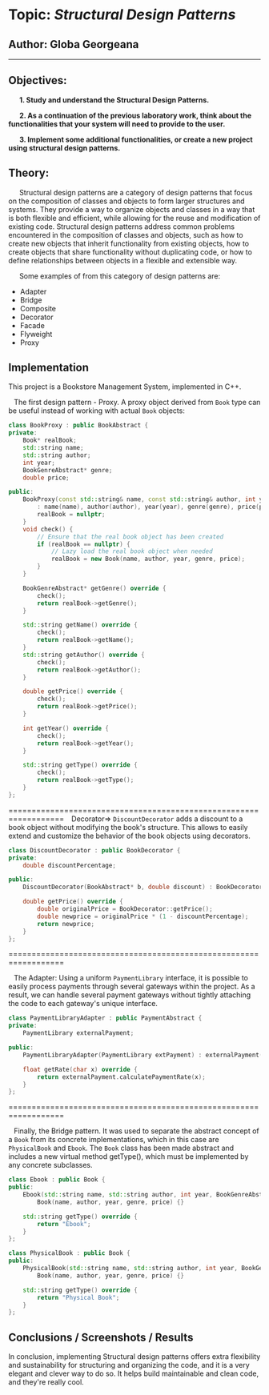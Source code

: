 # Topic: *Structural Design Patterns*


## Author: Globa Georgeana

----

## Objectives:
&ensp; &ensp; __1. Study and understand the Structural Design Patterns.__

&ensp; &ensp; __2. As a continuation of the previous laboratory work, think about the functionalities that your system will need to provide to the user.__

&ensp; &ensp; __3. Implement some additional functionalities, or create a new project using structural design patterns.__

## Theory:
&ensp; &ensp; Structural design patterns are a category of design patterns that focus on the composition of classes and objects to form larger structures and systems. They provide a way to organize objects and classes in a way that is both flexible and efficient, while allowing for the reuse and modification of existing code. Structural design patterns address common problems encountered in the composition of classes and objects, such as how to create new objects that inherit functionality from existing objects, how to create objects that share functionality without duplicating code, or how to define relationships between objects in a flexible and extensible way.

&ensp; &ensp; Some examples of from this category of design patterns are:

   * Adapter
   * Bridge
   * Composite
   * Decorator
   * Facade
   * Flyweight
   * Proxy


## Implementation

This project is a Bookstore Management System, implemented in C++.

&ensp; The first design pattern - Proxy. A proxy object derived from `Book` type can be useful instead of working with actual `Book` objects:
```cpp
class BookProxy : public BookAbstract {
private:
	Book* realBook;
	std::string name;
	std::string author;
	int year;
	BookGenreAbstract* genre;
	double price;

public:
	BookProxy(const std::string& name, const std::string& author, int year, BookGenreAbstract* genre, double price)
		: name(name), author(author), year(year), genre(genre), price(price) {
		realBook = nullptr;
	}
	void check() {
		// Ensure that the real book object has been created
		if (realBook == nullptr) {
			// Lazy load the real book object when needed
			realBook = new Book(name, author, year, genre, price);
		}
	}

	BookGenreAbstract* getGenre() override {
		check();
		return realBook->getGenre();
	}

	std::string getName() override {
		check();
		return realBook->getName();
	}
	std::string getAuthor() override {
		check();
		return realBook->getAuthor();
	}

	double getPrice() override {
		check();
		return realBook->getPrice();
	}

	int getYear() override {
		check();
		return realBook->getYear();
	}

	std::string getType() override {
		check();
		return realBook->getType();
	}
};
```

==================================================================
&ensp; Decorator=> `DiscountDecorator` adds a discount to a book object without modifying the book's structure. This allows to easily extend and customize the behavior of the book objects using decorators. 

```cpp
class DiscountDecorator : public BookDecorator {
private:
	double discountPercentage;

public:
	DiscountDecorator(BookAbstract* b, double discount) : BookDecorator(b), discountPercentage(discount) {}

	double getPrice() override {
		double originalPrice = BookDecorator::getPrice();
		double newprice = originalPrice * (1 - discountPercentage);
		return newprice;
	}
};
```

==================================================================

&ensp; The Adapter: Using a uniform `PaymentLibrary` interface, it is possible to easily process payments through several gateways within the project. As a result, we can handle several payment gateways without tightly attaching the code to each gateway's unique interface.

```cpp
class PaymentLibraryAdapter : public PaymentAbstract {
private:
	PaymentLibrary externalPayment;

public:
	PaymentLibraryAdapter(PaymentLibrary extPayment) : externalPayment(extPayment) {}

	float getRate(char x) override {
		return externalPayment.calculatePaymentRate(x);
	}
};
```

==================================================================

&ensp; Finally, the Bridge pattern. It was used to separate the abstract concept of a `Book` from its concrete implementations, which in this case are `PhysicalBook` and `Ebook`. The `Book` class has been made abstract and includes a new virtual method getType(), which must be implemented by any concrete subclasses.

```cpp
class Ebook : public Book {
public:
	Ebook(std::string name, std::string author, int year, BookGenreAbstract* genre, double price) :
		Book(name, author, year, genre, price) {}

	std::string getType() override {
		return "Ebook";
	}
};
```
```cpp
class PhysicalBook : public Book {
public:
	PhysicalBook(std::string name, std::string author, int year, BookGenreAbstract* genre, double price) :
		Book(name, author, year, genre, price) {}

	std::string getType() override {
		return "Physical Book";
	}
};
```

## Conclusions / Screenshots / Results
In conclusion, implementing Structural design patterns offers extra flexibility and sustainability for structuring and organizing the code, and it is a very elegant and clever way to do so. It helps build maintainable and clean code, and they're really cool.